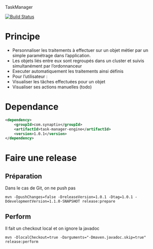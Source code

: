 TaskManager

[![Build Status](https://jenkins.synaptix-labs.com/buildStatus/icon?job=Synaptix/task-manager)](https://jenkins.synaptix-labs.com/job/Synaptix/job/task-manager/)

# Principe

- Personnaliser les traitements à effectuer sur un objet métier par un simple paramétrage dans l’application.
- Les objets liés entre eux sont regroupés dans un cluster et suivis simultanément par l’ordonnanceur
- Executer automatiquement les traitements ainsi définis
- Pour l’utilisateur :
 - Visualiser les tâches effectuées pour un objet
 - Visualiser ses actions manuelles (todo)

# Dependance

```xml
<dependency>
    <groupId>com.synaptix</groupId>
    <artifactId>task-manager-engine</artifactId>
    <version>1.0.1</version>
</dependency>
```

# Faire une release

## Préparation

Dans le cas de Git, on ne push pas

```shell
mvn -DpushChanges=false -DreleaseVersion=1.0.1 -Dtag=1.0.1 -DdevelopmentVersion=1.1.0-SNAPSHOT release:prepare
```

## Perform

Il fait un checkout local et on ignore la javadoc

```shell
mvn -DlocalCheckout=true -Darguments="-Dmaven.javadoc.skip=true" release:perform
```

